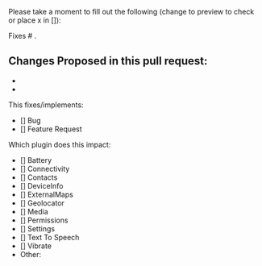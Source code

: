 Please take a moment to fill out the following (change to preview to check or place x in []):

Fixes # .

Changes Proposed in this pull request:
-
-
- 

This fixes/implements:
- [] Bug
- [] Feature Request

Which plugin does this impact:
- [] Battery
- [] Connectivity
- [] Contacts
- [] DeviceInfo
- [] ExternalMaps
- [] Geolocator
- [] Media
- [] Permissions
- [] Settings
- [] Text To Speech
- [] Vibrate
- Other:
